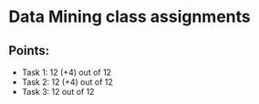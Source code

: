 # Data Mining class assignments

## Points:
+ Task 1: 12 (+4) out of 12 
+ Task 2: 12 (+4) out of 12 
+ Task 3: 12 out of 12 
